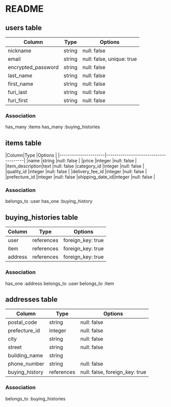 # README

## users table
|Column     |Type       |Options                                            |
|-----------|-----------|---------------------------------------------------|
|nickname   |string     |null: false                                        |
|email      |string     |null: false, unique: true                          |
|encrypted_password |string     |null: false                            |
|last_name  |string     |null: false |
|first_name |string     |null: false |
|furi_last  |string     |null: false |
|furi_first |string     |null: false |

### Association
 has_many :items
 has_many :buying_histories

 ## items table
|Column|Type           |Options                               |
|----------------------|--------------------------------------|
|name    |string  |null: false                           |
|price        |integer |null: false                           |
|item_description|text |null: false
|category_id     |integer  |null: false                           |
|quality_id      |integer  |null: false                           |
|delivery_fee_id |integer  |null: false                           |
|prefecture_id |integer |null: false
|shipping_date_id|integer  |null: false                           |

### Association
belongs_to :user
has_one :buying_history


## buying_histories table
|Column    |Type    |Options   |
|--------- |--------|----------|
|user |references |foreign_key: true |
|item |references |foreign_key: true |
|address|references| foreign_key: true|

### Association
has_one :address
belongs_to :user
belongs_to :item

## addresses table

|Column|Type |Options              |
|------|-----|---------------------|
|postal_code |string  |null: false |
|prefecture_id  |integer  |null: false |
|city        |string  |null: false |
|street      |string  |null: false |
|building_name |string |    |
|phone_number|string |null: false |
|buying_history|references |null: false, foreign_key: true |


### Association
belongs_to :buying_histories
